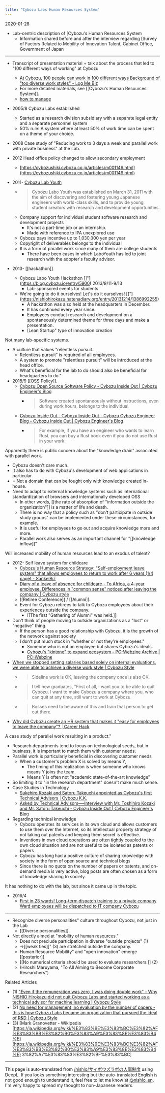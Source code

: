 ```yaml
---
title: "Cybozu Labs Human Resources System"
---
```


2020-01-28
- Lab-centric description of [Cybozu's Human Resources System
    - Information shared before and after the interview regarding [Survey of Factors Related to Mobility of Innovation Talent, Cabinet Office, Government of Japan

---

- Transcript of presentation material + talk about the process that led to "100 different ways of working" at Cybozu
    - [At Cybozu, 100 people can work in 100 different ways Background of "too diverse work styles" - Log Me Biz](https://logmi.jp/business/articles/320484)
    - For more detailed materials, see [[Cybozu's Human Resources System]].
    - [how to manage](https://cybozushiki.cybozu.co.jp/articles/m005338.html)

- 2005/8 Cybozu Labs established
    - Started as a research division subsidiary with a separate legal entity and a separate personnel system
    - 50% rule: A system where at least 50% of work time can be spent on a theme of your choice.

- 2008 Case study of "Reducing work to 3 days a week and parallel work with private business" at the Lab.
- 2012 Head office policy changed to allow secondary employment
    - [https://cybozushiki.cybozu.co.jp/articles/m001149.html](https://cybozushiki.cybozu.co.jp/articles/m001149.html)

- 2011- [Cybozu Lab Youth](http://labs.cybozu.co.jp/youth.html)
    - > Cybozu Labo Youth was established on March 31, 2011 with the aim of discovering and fostering young Japanese engineers with world-class skills, and to provide young student creators with research and development opportunities.
    - Company support for individual student software research and development projects
        - It's not a part-time job or an internship.
        - Made with reference to IPA unexplored use
    - Cybozu pays incentive up to 1,030,000 yen per year
    - Copyright of deliverables belongs to the individual
    - It is a form of parallel work since many of them are college students
        - There have been cases in which LaboYouth has led to joint research with the adopter's faculty advisor.

- 2013-  [[hackathon]]
    - Cybozu Labo Youth Hackathon []"](https://blog.cybozu.io/entry/5900) 2013/9/11-9/13
        - Lab-sponsored events for students
    - We're going to do it ourselves! Let's do it ourselves! []"](https://nishiohirokazu.hatenadiary.org/entry/20131214/1386992255)
        - A hackathon was also held at the headquarters in December.
        - It has continued every year since.
        - Employees conduct research and development on a spontaneously determined theme for three days and make a presentation.
        - [Lean Startup" type of innovation creation


Not many lab-specific systems.
- A culture that values "relentless pursuit.
    - Relentless pursuit" is required of all employees.
    - A system to promote "relentless pursuit" will be introduced at the head office.
    - What's beneficial for the lab to do should also be beneficial for headquarters to do."
- 2018/9 [[OSS Policy]].
    - [Cybozu Open Source Software Policy - Cybozu Inside Out | Cybozu Engineer's Blog](https://blog.cybozu.io/entry/oss-policy)
        - > Software created spontaneously without instructions, even during work hours, belongs to the individual.
    - [Cybozu Inside Out - Cybozu Inside Out - Cybozu Cybozu Engineer Blog - Cybozu Inside Out | Cybozu Engineer's Blog](https://blog.cybozu.io/entry/2018/09/13/113000)
        - > For example, if you have an engineer who wants to learn Rust, you can buy a Rust book even if you do not use Rust in your work.


Apparently there is public concern about the "knowledge drain" associated with parallel work.
- Cybozu doesn't care much.
- It also has to do with Cybozu's development of web applications in particular.
- = Not a domain that can be fought only with knowledge created in-house.
- Need to adapt to external knowledge systems such as international standardization of browsers and internationally developed OSS
    - In other words, [[the rate of absorption of "information outside the organization"]] is a matter of life and death.
    - There is no way that a policy such as "don't participate in outside study groups" can be implemented under these circumstances, for example.
    - It is useful for employees to go out and acquire knowledge more and more.
    - Parallel work also serves as an important channel for "[[knowledge inflow]]"


Will increased mobility of human resources lead to an exodus of talent?
- 2012- Self leave system for childcare
    - [Cybozu's Human Resource Strategy: "Self-employment leave system" that allows employees to return to work after 6 years (1/4 page) - SankeiBiz](https://www.sankeibiz.jp/econome/news/131106/ecd1311060600003-n1.htm)
    - [Diary of a leave of absence for childcare - To Africa, a 4-year employee. Differences in "common sense" noticed after leaving the company | Cybozu style](https://cybozushiki.cybozu.co.jp/?p=16624)
    - [[Retiree Conference]] / [[Alumni]].
    - Event for Cybozu retirees to talk to Cybozu employees about their experiences outside the company.
        - [[The first "Gathering of Alumni" was held.]]
- Don't think of people moving to outside organizations as a "lost" or "negative" thing.
    - If the person has a good relationship with Cybozu, it is the growth of the network against society
    - I don't put much stock in "whether or not they're employees."
        - Someone who is not an employee but shares Cybozu's ideals.
        - [Cybozu's "kintone" to expand ecosystem - PC-Webzine Archive | PC-Webzine](https://www.pc-webzine.com/entry/2019/11/kintone.html)
- [When we stopped setting salaries based solely on internal evaluations, we were able to achieve a diverse work style | Cybozu Style](https://cybozushiki.cybozu.co.jp/articles/m001021.html)
    - > Sideline work is OK, leaving the company once is also OK.
    - > I tell new graduates, "First of all, I want you to be able to quit Cybozu. I want to make Cybozu a company where you, who can quit at any time, still want to work at Cybozu.
    - > Bosses need to be aware of this and train that person to get out there.
- [Why did Cybozu create an HR system that makes it "easy for employees to leave the company"? | Career Hack](https://careerhack.en-japan.com/report/detail/216)

A case study of parallel work resulting in a product."
- Research departments tend to focus on technological seeds, but in business, it is important to match them with customer needs.
- Parallel work is particularly beneficial in discovering customer needs
    - When a customer's problem X is solved by means Y,
        - The timing of this realization is when someone who knows means Y joins the team.
        - Means Y is often not "academic state-of-the-art knowledge"
- So limiting it to "in the research department" doesn't make much sense.
- Case Studies in Technology
    - [Sukehiro Kozaki and Satoru Takeuchi appointed as Cybozu's first Technical Advisors | Cybozu K.K.](https://topics.cybozu.co.jp/news/2017/09/07-4296.html)
    - [Asked by Technical Advisors──Interview with Mr. Toshihiro Kozaki and Mr. Satoru Takeuchi - Cybozu Inside Out | Cybozu Engineer's Blog](https://blog.cybozu.io/entry/2017-09-07-tech-expert)
- Regarding technical knowledge
    - Cybozu operates its services in its own cloud and allows customers to use them over the Internet, so its intellectual property strategy of not taking out patents and keeping them secret is effective.
    - Inventions in own cloud operations are often tightly coupled to the own cloud situation and are not useful to be isolated as patents or papers
    - Cybozu has long had a positive culture of sharing knowledge with society in the form of open source and technical blogs
    - Since there is no quota on the number of papers or patents, and on-demand media is very active, blog posts are often chosen as a form of knowledge sharing to society.

It has nothing to do with the lab, but since it came up in the topic.
- 2016/4
    - [First in 23 wards! Long-term dispatch training to a private company Ward employees will be dispatched to IT company Cybozu](https://www.city.nerima.tokyo.jp/kusei/koho/hodo/h28/2803/280322.files/280322.pdf)


-----

- Recognize diverse personalities" culture throughout Cybozu, not just in the Lab
    - [[Diverse personalities]].
- Not directly aimed at "mobility of human resources."
    - Does not preclude participation in diverse "outside projects" (1)
    - →[[weak ties]]" (3) are stretched outside the company.
    - Human Resource Mobility" and "open innovation" emerge [[posterior]].
    - [[No numerical criteria should be used to evaluate researchers.]] (2)
    - (Hiroshi Maruyama, "To All Aiming to Become Corporate Researchers")

Related Articles
- (1) ["Even if the remuneration was zero, I was doing double work" - Why NISHIO Hirokazu did not quit Cybozu Labs and started working as a technical advisor for machine learning | Cybozu Style](https://cybozushiki.cybozu.co.jp/articles/m001358.html)
- (2) [No need for management, no evaluation by the number of papers - this is how Cybozu Labs became an organization that pursued the ideal of R&D | Cybozu Style](https://cybozushiki.cybozu.co.jp/articles/m005323.html)
- (3) [Mark Granovetter - Wikipedia [https://ja.wikipedia.org/wiki/%E3%83%9E%E3%83%BC%E3%82%AF%E3%83%BB%E3%82%B0%E3%83%A9%E3%83%8E%E3%83%B4%E](https://ja.wikipedia.org/wiki/%E3%83%9E%E3%83%BC%E3%82%AF%E3%83%BB%E3%82%B0%E3%83%A9%E3%83%8E%E3%83%B4%E) 3%82%A7%E3%83%83%E3%82%BF%E3%83%BC]

---
This page is auto-translated from [/nishio/サイボウズラボの人事制度](https://scrapbox.io/nishio/サイボウズラボの人事制度) using DeepL. If you looks something interesting but the auto-translated English is not good enough to understand it, feel free to let me know at [@nishio_en](https://twitter.com/nishio_en). I'm very happy to spread my thought to non-Japanese readers.